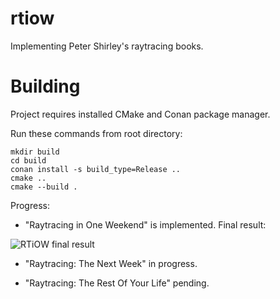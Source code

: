 # rtiow
Implementing Peter Shirley's raytracing books.

# Building

Project requires installed CMake and Conan package manager.

Run these commands from root directory:
```
mkdir build
cd build
conan install -s build_type=Release ..
cmake ..
cmake --build .
```

Progress:
* "Raytracing in One Weekend" is implemented. Final result:

![RTiOW final result](https://github.com/agordeevw/rtiow/blob/master/rtiow.png)

* "Raytracing: The Next Week" in progress.

* "Raytracing: The Rest Of Your Life" pending.
